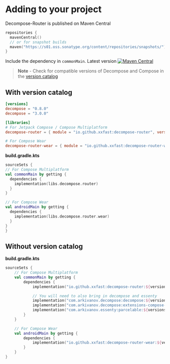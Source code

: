 #  Adding to your project

Decompose-Router is published on Maven Central
```kotlin
repositories {
  mavenCentral()
  // or for snapshot builds
  maven("https://s01.oss.sonatype.org/content/repositories/snapshots/")
}
```

Include the dependency in `commonMain`. Latest version [![Maven Central](https://img.shields.io/maven-central/v/io.github.xxfast/decompose-router?color=blue)](https://search.maven.org/search?q=g:io.github.xxfast)

> **Note** - Check for compatible versions of Decompose and Compose in the [version catalog](https://github.com/xxfast/Decompose-Router/blob/main/gradle/libs.versions.toml)

## With version catalog

```toml
[versions]
decompose = "0.8.0"
decompose = "3.0.0"

[libraries]
# For Jetpack Compose / Compose Multiplatform
decompose-router = { module = "io.github.xxfast:decompose-router", version.ref = "decompose-router" }

# For Compose Wear
decompose-router-wear = { module = "io.github.xxfast:decompose-router-wear", version.ref = "decompose-router" }
```

**build.gradle.kts**
```kotlin
sourceSets {
// For Compose Multiplatform
val commonMain by getting { 
  dependencies { 
    implementation(libs.decompose.router)
  } 
}

// For Compose Wear
val androidMain by getting {
  dependencies { 
    implementation(libs.decompose.router.wear)
  } 
}
}
```

## Without version catalog

**build.gradle.kts**
```kotlin
sourceSets {
    // For Compose Multiplatform
    val commonMain by getting {
        dependencies {
            implementation("io.github.xxfast:decompose-router:${versions.decompose - router}")

            // You will need to also bring in decompose and essenty
            implementation("com.arkivanov.decompose:decompose:${versions.decompose}")
            implementation("com.arkivanov.decompose:extensions-compose-jetbrains:${versions.decompose}")
            implementation("com.arkivanov.essenty:parcelable:${versions.essenty}")
        }
    }

    // For Compose Wear
    val androidMain by getting {
        dependencies {
            implementation("io.github.xxfast:decompose-router-wear:${versions.decompose - router}")
        }
    }
}
```
